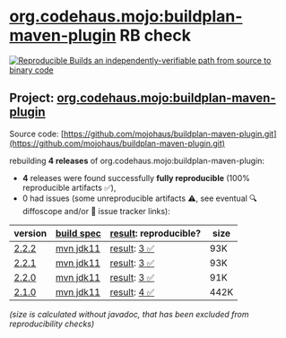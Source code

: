 [org.codehaus.mojo:buildplan-maven-plugin](https://central.sonatype.com/artifact/org.codehaus.mojo/buildplan-maven-plugin/versions) RB check
=======

[![Reproducible Builds](https://reproducible-builds.org/images/logos/rb.svg) an independently-verifiable path from source to binary code](https://reproducible-builds.org/)

## Project: [org.codehaus.mojo:buildplan-maven-plugin](https://central.sonatype.com/artifact/org.codehaus.mojo/buildplan-maven-plugin/versions)

Source code: [https://github.com/mojohaus/buildplan-maven-plugin.git](https://github.com/mojohaus/buildplan-maven-plugin.git)

rebuilding **4 releases** of org.codehaus.mojo:buildplan-maven-plugin:
- **4** releases were found successfully **fully reproducible** (100% reproducible artifacts :white_check_mark:),
- 0 had issues (some unreproducible artifacts :warning:, see eventual :mag: diffoscope and/or :memo: issue tracker links):

| version | [build spec](/BUILDSPEC.md) | [result](https://reproducible-builds.org/docs/jvm/): reproducible? | size |
| -- | --------- | ------ | -- |
| [2.2.2](https://central.sonatype.com/artifact/org.codehaus.mojo/buildplan-maven-plugin/2.2.2/pom) | [mvn jdk11](buildplan-maven-plugin-2.2.2.buildspec) | [result](buildplan-maven-plugin-2.2.2.buildinfo): [3 :white_check_mark: ](buildplan-maven-plugin-2.2.2.buildcompare) | 93K |
| [2.2.1](https://central.sonatype.com/artifact/org.codehaus.mojo/buildplan-maven-plugin/2.2.1/pom) | [mvn jdk11](buildplan-maven-plugin-2.2.1.buildspec) | [result](buildplan-maven-plugin-2.2.1.buildinfo): [3 :white_check_mark: ](buildplan-maven-plugin-2.2.1.buildcompare) | 93K |
| [2.2.0](https://central.sonatype.com/artifact/org.codehaus.mojo/buildplan-maven-plugin/2.2.0/pom) | [mvn jdk11](buildplan-maven-plugin-2.2.0.buildspec) | [result](buildplan-maven-plugin-2.2.0.buildinfo): [3 :white_check_mark: ](buildplan-maven-plugin-2.2.0.buildcompare) | 91K |
| [2.1.0](https://central.sonatype.com/artifact/org.codehaus.mojo/buildplan-maven-plugin/2.1.0/pom) | [mvn jdk11](buildplan-maven-plugin-2.1.0.buildspec) | [result](buildplan-maven-plugin-2.1.0.buildinfo): [4 :white_check_mark: ](buildplan-maven-plugin-2.1.0.buildcompare) | 442K |

<i>(size is calculated without javadoc, that has been excluded from reproducibility checks)</i>
